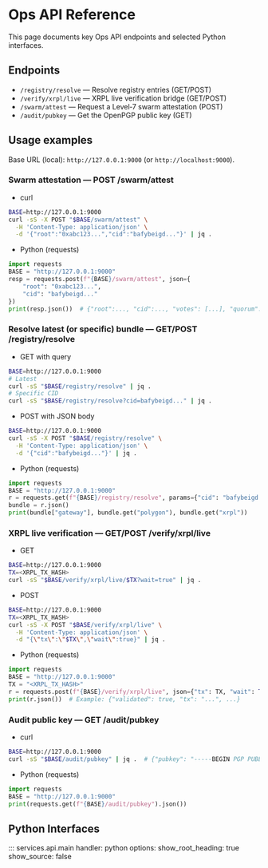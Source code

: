 # Ops API Reference

This page documents key Ops API endpoints and selected Python interfaces.

## Endpoints

- `/registry/resolve` — Resolve registry entries (GET/POST)
- `/verify/xrpl/live` — XRPL live verification bridge (GET/POST)
- `/swarm/attest` — Request a Level‑7 swarm attestation (POST)
- `/audit/pubkey` — Get the OpenPGP public key (GET)

## Usage examples

Base URL (local): `http://127.0.0.1:9000` (or `http://localhost:9000`).

### Swarm attestation — POST /swarm/attest

- curl

```bash
BASE=http://127.0.0.1:9000
curl -sS -X POST "$BASE/swarm/attest" \
  -H 'Content-Type: application/json' \
  -d '{"root":"0xabc123...","cid":"bafybeigd..."}' | jq .
```

- Python (requests)

```python
import requests
BASE = "http://127.0.0.1:9000"
resp = requests.post(f"{BASE}/swarm/attest", json={
    "root": "0xabc123...",
    "cid": "bafybeigd..."
})
print(resp.json())  # {"root":..., "cid":..., "votes": [...], "quorum": 0.73}
```

### Resolve latest (or specific) bundle — GET/POST /registry/resolve

- GET with query

```bash
BASE=http://127.0.0.1:9000
# Latest
curl -sS "$BASE/registry/resolve" | jq .
# Specific CID
curl -sS "$BASE/registry/resolve?cid=bafybeigd..." | jq .
```

- POST with JSON body

```bash
BASE=http://127.0.0.1:9000
curl -sS -X POST "$BASE/registry/resolve" \
  -H 'Content-Type: application/json' \
  -d '{"cid":"bafybeigd..."}' | jq .
```

- Python (requests)

```python
import requests
BASE = "http://127.0.0.1:9000"
r = requests.get(f"{BASE}/registry/resolve", params={"cid": "bafybeigd..."})
bundle = r.json()
print(bundle["gateway"], bundle.get("polygon"), bundle.get("xrpl"))
```

### XRPL live verification — GET/POST /verify/xrpl/live

- GET

```bash
BASE=http://127.0.0.1:9000
TX=<XRPL_TX_HASH>
curl -sS "$BASE/verify/xrpl/live/$TX?wait=true" | jq .
```

- POST

```bash
BASE=http://127.0.0.1:9000
TX=<XRPL_TX_HASH>
curl -sS -X POST "$BASE/verify/xrpl/live" \
  -H 'Content-Type: application/json' \
  -d "{\"tx\":\"$TX\",\"wait\":true}" | jq .
```

- Python (requests)

```python
import requests
BASE = "http://127.0.0.1:9000"
TX = "<XRPL_TX_HASH>"
r = requests.post(f"{BASE}/verify/xrpl/live", json={"tx": TX, "wait": True})
print(r.json())  # Example: {"validated": true, "tx": "...", ...}
```

### Audit public key — GET /audit/pubkey

- curl

```bash
BASE=http://127.0.0.1:9000
curl -sS "$BASE/audit/pubkey" | jq .  # {"pubkey": "-----BEGIN PGP PUBLIC KEY BLOCK-----..."}
```

- Python (requests)

```python
import requests
BASE = "http://127.0.0.1:9000"
print(requests.get(f"{BASE}/audit/pubkey").json())
```

## Python Interfaces

::: services.api.main
    handler: python
    options:
      show_root_heading: true
      show_source: false
